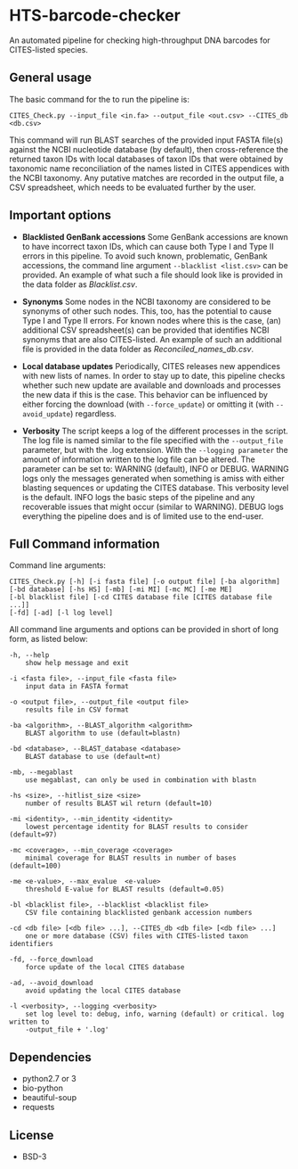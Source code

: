 HTS-barcode-checker
===================

An automated pipeline for checking high-throughput DNA barcodes for CITES-listed species.

General usage
-------------

The basic command for the to run the pipeline is:

`CITES_Check.py --input_file <in.fa> --output_file <out.csv> --CITES_db <db.csv>`

This command will run BLAST searches of the provided input FASTA file(s) against the NCBI
nucleotide database (by default), then cross-reference the returned taxon IDs with local
databases of taxon IDs that were obtained by taxonomic name reconciliation of the names 
listed in CITES appendices with the NCBI taxonomy. Any putative matches are recorded in 
the output file, a CSV spreadsheet, which needs to be evaluated further by the user.

Important options
-----------------

* **Blacklisted GenBank accessions** Some GenBank accessions are known to have incorrect 
taxon IDs, which can cause both Type I and Type II errors in this pipeline. To avoid such 
known, problematic, GenBank accessions, the command line argument `--blacklist <list.csv>` 
can be provided. An example of what such a file should look like is provided in the data 
folder as _Blacklist.csv_.

* **Synonyms** Some nodes in the NCBI taxonomy are considered to be synonyms of other such 
nodes. This, too, has the potential to cause Type I and Type II errors. For known nodes 
where this is the case, (an) additional CSV spreadsheet(s) can be provided that identifies 
NCBI synonyms that are also CITES-listed. An example of such an additional file is 
provided in the data folder as _Reconciled\_names\_db.csv_.

* **Local database updates** Periodically, CITES releases new appendices with new lists of 
names. In order to stay up to date, this pipeline checks whether such new update are 
available and downloads and processes the new data if this is the case. This behavior can 
be influenced by either forcing the download (with `--force_update`) or omitting it (with 
`--avoid_update`) regardless.

* **Verbosity** The script keeps a log of the different processes in the script. The log 
file is named similar to the file specified with the `--output_file` parameter, but with 
the .log extension. With the `--logging parameter` the amount of information written to 
the log file can be altered. The parameter can be set to: WARNING (default), INFO or DEBUG. 
WARNING logs only the  messages generated when something is amiss with either blasting 
sequences or updating the CITES database. This verbosity level is the default. INFO logs 
the basic steps of the pipeline and any recoverable issues that might occur (similar to 
WARNING). DEBUG logs everything the pipeline does and is of limited use to the end-user.


Full Command information
------------------------

Command line arguments:

	CITES_Check.py [-h] [-i fasta file] [-o output file] [-ba algorithm]
	[-bd database] [-hs HS] [-mb] [-mi MI] [-mc MC] [-me ME]
	[-bl blacklist file] [-cd CITES database file [CITES database file ...]]
	[-fd] [-ad] [-l log level]

All command line arguments and options can be provided in short of long form, as listed
below:

	-h, --help            
		show help message and exit
  
	-i <fasta file>, --input_file <fasta file>
		input data in FASTA format
		
	-o <output file>, --output_file <output file>
		results file in CSV format

	-ba <algorithm>, --BLAST_algorithm <algorithm>
		BLAST algorithm to use (default=blastn)
		
	-bd <database>, --BLAST_database <database>
		BLAST database to use (default=nt)

	-mb, --megablast      
		use megablast, can only be used in combination with blastn
		
	-hs <size>, --hitlist_size <size>
		number of results BLAST wil return (default=10)
		
	-mi <identity>, --min_identity <identity>
		lowest percentage identity for BLAST results to consider (default=97)
		
	-mc <coverage>, --min_coverage <coverage>
		minimal coverage for BLAST results in number of bases (default=100)
		
	-me <e-value>, --max_evalue  <e-value>
		threshold E-value for BLAST results (default=0.05)
		
	-bl <blacklist file>, --blacklist <blacklist file>
		CSV file containing blacklisted genbank accession numbers
						
	-cd <db file> [<db file> ...], --CITES_db <db file> [<db file> ...]
		one or more database (CSV) files with CITES-listed taxon identifiers
						
	-fd, --force_download
		force update of the local CITES database

	-ad, --avoid_download
		avoid updating the local CITES database

	-l <verbosity>, --logging <verbosity>
		set log level to: debug, info, warning (default) or critical. log written to
		-output_file + '.log'

Dependencies
------------
* python2.7 or 3
* bio-python
* beautiful-soup
* requests

License
-------
* BSD-3

